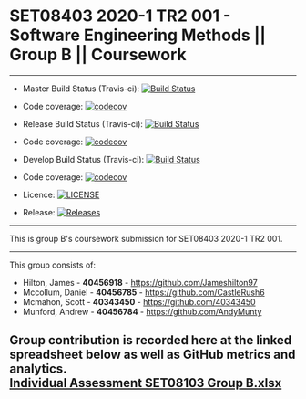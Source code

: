 # SET08403 2020-1 TR2 001 - Software Engineering Methods || Group B || Coursework

---

- Master Build Status (Travis-ci):  [![Build Status](https://www.travis-ci.com/40343450/SEMCourseworkGroupB.svg?branch=master)](https://www.travis-ci.com/40343450/SEMCourseworkGroupB)
- Code coverage:                    [![codecov](https://codecov.io/gh/40343450/SEMCourseworkGroupB/branch/master/graph/badge.svg?token=YF99KBDV1J)](https://codecov.io/gh/40343450/SEMCourseworkGroupB)


- Release Build Status (Travis-ci): [![Build Status](https://www.travis-ci.com/40343450/SEMCourseworkGroupB.svg?branch=release)](https://www.travis-ci.com/40343450/SEMCourseworkGroupB)  
- Code coverage:                    [![codecov](https://codecov.io/gh/40343450/SEMCourseworkGroupB/branch/release/graph/badge.svg?token=YF99KBDV1J)](https://codecov.io/gh/40343450/SEMCourseworkGroupB)


- Develop Build Status (Travis-ci): [![Build Status](https://www.travis-ci.com/40343450/SEMCourseworkGroupB.svg?branch=develop)](https://www.travis-ci.com/40343450/SEMCourseworkGroupB)
- Code coverage:                    [![codecov](https://codecov.io/gh/40343450/SEMCourseworkGroupB/branch/develop/graph/badge.svg?token=YF99KBDV1J)](https://codecov.io/gh/40343450/SEMCourseworkGroupB)


- Licence:                          [![LICENSE](https://img.shields.io/github/license/40343450/SEMCourseworkGroupB.svg?style=flat-square)](https://github.com/40343450/SEMCourseworkGroupB/blob/master/LICENSE)


- Release:                          [![Releases](https://img.shields.io/github/release/40343450/SEMCourseworkGroupB/all.svg?style=flat-square)](https://github.com/40343450/SEMCourseworkGroupB/releases)

---

This is group B's coursework submission for SET08403 2020-1 TR2 001.

---

This group consists of:
* Hilton, James - <B>40456918</b> - https://github.com/Jameshilton97
* Mccollum, Daniel - <b>40456785</b> - https://github.com/CastleRush6
* Mcmahon, Scott - <b>40343450</b> - https://github.com/40343450
* Munford, Andrew - <b>40456784</b> - https://github.com/AndyMunty

Group contribution is recorded here at the linked spreadsheet below as well as GitHub metrics and analytics.\
[Individual Assessment SET08103 Group B.xlsx](https://livenapierac-my.sharepoint.com/:x:/g/personal/40343450_live_napier_ac_uk/EV0VrnH2uO1Lv-HvMDOVHikBQK6-iSv6zNbwzI5-rAZtAQ?e=KNxVKQ)
---